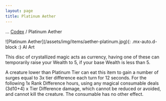 ```yaml
---
layout: page
title: Platinum Aether
---
```

<span class="breadcrumbs" markdown="1">... [Codex](/codex) / Platinum Aether</span>
<div class="position-placeholder" markdown="1">
![Platinum Aether](/assets/img/items/aether-platinum.jpg){: .mx-auto.d-block :}
<span class="ai-img">AI Art</span>
</div>

This disc of crystallized magic acts as currency, having one of these can temporarily raise your Wealth to 5, if your base Wealth is less than 5.

A creature lower than Platinum Tier can eat this item to gain a number of surges equal to 3x tier difference each turn for 12 seconds. For the following 1x Rank Difference hours, using any magical consumable deals (3d10+4) x Tier Difference damage, which cannot be reduced or avoided, and cannot kill the creature. The consumable has no other effect.